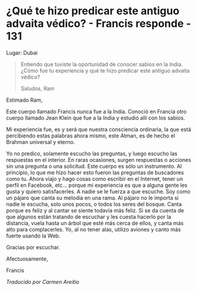 # ¿Qué te hizo predicar este antiguo advaita védico? - Francis responde - 131

Lugar: Dubai

>Entiendo que tuviste la oportunidad de conocer sabios en la India. ¿Cómo fue tu experiencia y qué te hizo predicar este antiguo advaita védico?
>
>Saludos, Ram

Estimado Ram,

Este cuerpo llamado Francis nunca fue a la India. Conoció en Francia otro cuerpo llamado Jean Klein que fue a la India y estudió allí con los sabios.

Mi experiencia fue, es y será que nuestra consciencia ordinaria, la que está percibiendo estas palabras ahora mismo, este Atman, es de hecho el Brahman universal y eterno.

Yo no predico, solamente escucho las preguntas, y luego escucho las respuestas en el interior. En raras ocasiones, surgen respuestas o acciones sin una pregunta o una solicitud. Este cuerpo es sólo un instrumento. Al principio, lo que me hizo hacer esto fueron las preguntas de buscadores como tu. Ahora viajo y hago cosas como escribir en el Internet, tener un perfil en Facebook, etc… porque mi experiencia es que a alguna gente les gusta y quiero satisfacerles. A nadie se le fuerza a que escuche. Soy como un pájaro que canta su melodía en una rama. Al pájaro no le importa si nadie le escucha, solo unos pocos, o todos los seres del bosque. Canta porque es feliz y al cantar se siente todavía más feliz. Si se da cuenta de que algunos están tratando de escuchar y les cuesta hacerlo por la distancia, vuela hasta un árbol que esté más cerca de ellos, y canta más alto para complacerles. Yo, al no tener alas, utilizo aviones y canto más fuerte usando la Web.

Gracias por escuchar.

Afectuosamente,

Francis

_Traducido por Carmen Areitio_